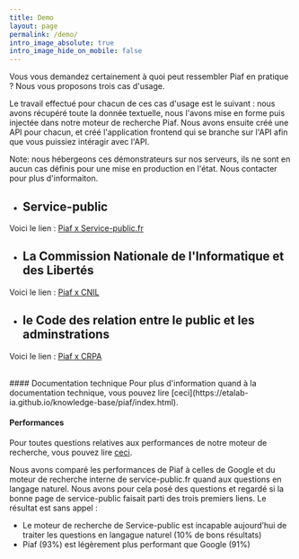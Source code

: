 ```yaml
---
title: Demo
layout: page
permalink: /demo/
intro_image_absolute: true
intro_image_hide_on_mobile: false
---
```


Vous vous demandez certainement à quoi peut ressembler Piaf en pratique ? Nous vous proposons trois cas d'usage.

Le travail effectué pour chacun de ces cas d'usage est le suivant : nous avons récupéré toute la donnée textuelle, nous l'avons mise en forme puis injectée dans notre moteur de recherche Piaf. Nous avons ensuite créé une API pour chacun, et créé l'application frontend qui se branche sur l'API afin que vous puissiez intéragir avec l'API.

Note: nous hébergeons ces démonstrateurs sur nos serveurs, ils ne sont en aucun cas définis pour une mise en production en l'état. Nous contacter pour plus d'informaiton.

- ## Service-public

Voici le lien : [Piaf x Service-public.fr](http://search.piaf.etalab.studio/dila)

- ## La Commission Nationale de l'Informatique et des Libertés

Voici le lien : [Piaf x CNIL](http://search.piaf.etalab.studio/cnil)

- ## le Code des relation entre le public et les adminstrations

Voici le lien : [Piaf x CRPA](http://search.piaf.etalab.studio/crpa)


<br/>
#### Documentation technique
Pour plus d'information quand à la documentation technique, vous pouvez lire [ceci](https://etalab-ia.github.io/knowledge-base/piaf/index.html).

#### Performances
Pour toutes questions relatives aux performances de notre moteur de recherche, vous pouvez lire [ceci](https://etalab-ia.github.io/knowledge-base/piaf/howtos/performances.html). 

Nous avons comparé les performances de Piaf à celles de Google et du moteur de recherche interne de service-public.fr quand aux questions en langage naturel. Nous avons pour cela posé des questions et regardé si la bonne page de service-public faisait parti des trois premiers liens. Le résultat est sans appel : 
- Le moteur de recherche de Service-public est incapable aujourd’hui de traiter les questions en langague naturel (10% de bons résultats)
- Piaf (93%) est légèrement plus performant que Google (91%)